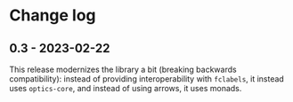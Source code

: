 # Change log

## 0.3 - 2023-02-22

This release modernizes the library a bit (breaking backwards compatibility):
instead of providing interoperability with `fclabels`, it instead uses
`optics-core`, and instead of using arrows, it uses monads.
